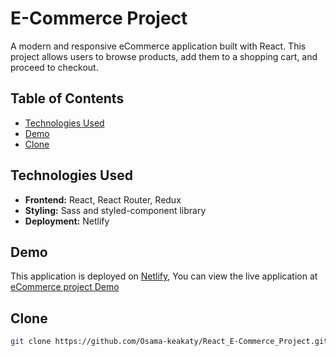 # E-Commerce Project  

A modern and responsive eCommerce application built with React. This project allows users to browse products, add them to a shopping cart, and proceed to checkout.  

## Table of Contents  
- [Technologies Used](#technologies-used)  
- [Demo](#Demo)
- [Clone](#Clone) 

## Technologies Used  

- **Frontend:** React, React Router, Redux
- **Styling:** Sass and styled-component library
- **Deployment:**  Netlify

## Demo
This application is deployed on [Netlify](https://www.netlify.com/), You can view the live application at [eCommerce project Demo](https://myecommercereactapp.netlify.app/)  


## Clone
   ```bash  
   git clone https://github.com/Osama-keakaty/React_E-Commerce_Project.git
